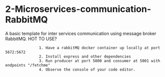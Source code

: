 # 2-Microservices-communication-RabbitMQ
A basic template for inter services communication using message broker RabbitMQ.
                   HOT TO USE?
                   
                   1. Have a rabbitMQ docker container up locally at port 5672:5672
                   2. Install express and other dependencies
                   3. Run producer at port 5000 and consumer at 5001 with endpoints "/fetchme"
                   4. Observe the console of your code editor. 
